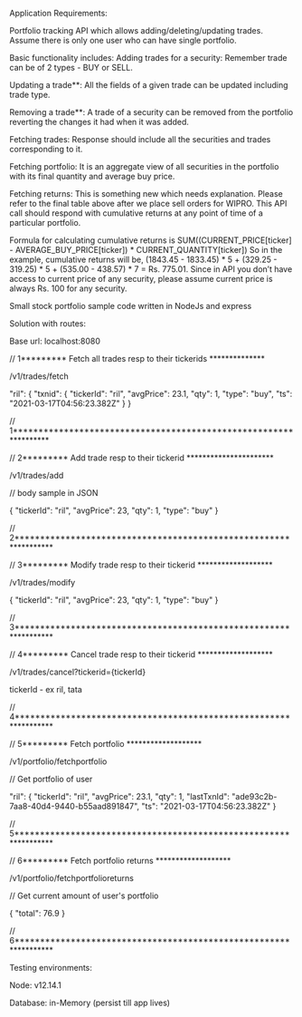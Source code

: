 Application Requirements:

Portfolio tracking API which allows adding/deleting/updating trades. Assume there is only one user who can have single portfolio. 

Basic functionality includes:
Adding trades for a security: Remember trade can be of 2 types - BUY or SELL.

Updating a trade**: All the fields of a given trade can be updated including trade type.

Removing a trade**: A trade of a security can be removed from the portfolio reverting the changes it had when it was added.

Fetching trades: Response should include all the securities and trades corresponding to it.

Fetching portfolio: It is an aggregate view of all securities in the portfolio with its final quantity and average buy price.

Fetching returns: This is something new which needs explanation. Please refer to the final table above after we place sell orders for WIPRO. This API call should respond with cumulative returns at any point of time of a particular portfolio. 

Formula for calculating cumulative returns is SUM((CURRENT_PRICE[ticker] - AVERAGE_BUY_PRICE[ticker]) * CURRENT_QUANTITY[ticker]) So in the example, cumulative returns will be, (1843.45 - 1833.45) * 5 + (329.25 - 319.25) * 5 + (535.00 - 438.57) * 7 = Rs. 775.01. Since in API you don’t have access to current price of any security, please assume current price is always Rs. 100 for any security.

Small stock portfolio sample code written in NodeJs and express

Solution with routes:

Base url: localhost:8080

// 1********* Fetch all trades resp to their tickerids **************

/v1/trades/fetch


"ril": {
	"txnid": {
		"tickerId": "ril",
		"avgPrice": 23.1,
		"qty": 1,
		"type": "buy",
		"ts": "2021-03-17T04:56:23.382Z"
	}
}

// 1*****************************************************************


// 2********* Add trade resp to their tickerid **********************

/v1/trades/add

// body sample in JSON

{
	"tickerId": "ril",
	"avgPrice": 23,
	"qty": 1,
	"type": "buy"
}

// 2*****************************************************************


// 3********* Modify trade resp to their tickerid *******************

/v1/trades/modify

{
	"tickerId": "ril",
	"avgPrice": 23,
	"qty": 1,
	"type": "buy"
}

// 3*****************************************************************


// 4********* Cancel trade resp to their tickerid *******************

/v1/trades/cancel?tickerid={tickerId}

tickerId - ex ril, tata

// 4*****************************************************************


// 5********* Fetch portfolio *******************

/v1/portfolio/fetchportfolio

// Get portfolio of user


"ril": {
	"tickerId": "ril",
	"avgPrice": 23.1,
	"qty": 1,
	"lastTxnId": "ade93c2b-7aa8-40d4-9440-b55aad891847",
	"ts": "2021-03-17T04:56:23.382Z"
}

// 5*****************************************************************


// 6********* Fetch portfolio returns *******************

/v1/portfolio/fetchportfolioreturns

// Get current amount of user's portfolio


{
    "total": 76.9
}

// 6*****************************************************************



Testing environments:

Node: v12.14.1

Database: in-Memory (persist till app lives)
